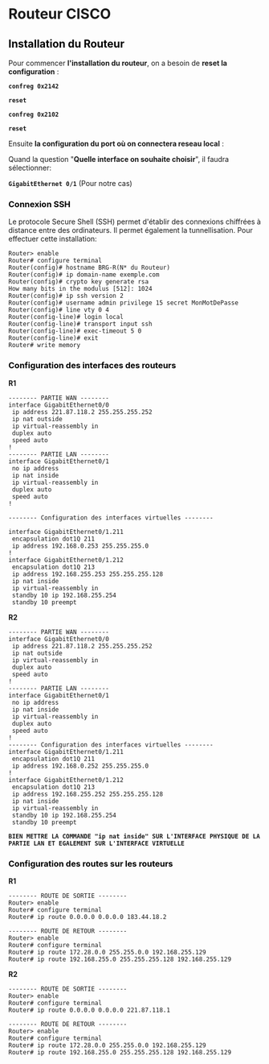 # Routeur CISCO

## <span style="color: black"> **Installation du Routeur** ##

Pour commencer **l'installation du routeur**, on a besoin de **reset la configuration** :

**`confreg 0x2142`**

**`reset`**

**`confreg 0x2102`**

**`reset`**

Ensuite **la configuration du port où on connectera reseau local** : 

Quand la question "**Quelle interface on souhaite choisir**", il faudra sélectionner:

**`GigabitEthernet 0/1`** (Pour notre cas)

### <span style="color: black"> **Connexion SSH** ###

Le protocole Secure Shell (SSH) permet d'établir des connexions chiffrées à distance entre des ordinateurs. Il permet également la tunnellisation. Pour effectuer cette installation: 

``` 
Router> enable
Router# configure terminal
Router(config)# hostname BRG-R(N* du Routeur)
Router(config)# ip domain-name exemple.com
Router(config)# crypto key generate rsa
How many bits in the modulus [512]: 1024
Router(config)# ip ssh version 2
Router(config)# username admin privilege 15 secret MonMotDePasse
Router(config)# line vty 0 4
Router(config-line)# login local
Router(config-line)# transport input ssh
Router(config-line)# exec-timeout 5 0
Router(config-line)# exit
Router# write memory
``` 
### <span style="color: black"> **Configuration des interfaces des routeurs** ###

**R1**

```
-------- PARTIE WAN -------- 
interface GigabitEthernet0/0
 ip address 221.87.118.2 255.255.255.252
 ip nat outside
 ip virtual-reassembly in
 duplex auto
 speed auto
!
-------- PARTIE LAN --------
interface GigabitEthernet0/1
 no ip address
 ip nat inside
 ip virtual-reassembly in
 duplex auto
 speed auto
!

-------- Configuration des interfaces virtuelles --------

interface GigabitEthernet0/1.211
 encapsulation dot1Q 211
 ip address 192.168.0.253 255.255.255.0
!
interface GigabitEthernet0/1.212
 encapsulation dot1Q 213
 ip address 192.168.255.253 255.255.255.128
 ip nat inside
 ip virtual-reassembly in
 standby 10 ip 192.168.255.254
 standby 10 preempt
```

**R2**
```
-------- PARTIE WAN -------- 
interface GigabitEthernet0/0
 ip address 221.87.118.2 255.255.255.252
 ip nat outside
 ip virtual-reassembly in
 duplex auto
 speed auto
!
-------- PARTIE LAN --------
interface GigabitEthernet0/1
 no ip address
 ip nat inside
 ip virtual-reassembly in
 duplex auto
 speed auto
!
-------- Configuration des interfaces virtuelles --------
interface GigabitEthernet0/1.211
 encapsulation dot1Q 211
 ip address 192.168.0.252 255.255.255.0
!
interface GigabitEthernet0/1.212
 encapsulation dot1Q 213
 ip address 192.168.255.252 255.255.255.128
 ip nat inside
 ip virtual-reassembly in
 standby 10 ip 192.168.255.254
 standby 10 preempt
```
**`BIEN METTRE LA COMMANDE "ip nat inside" SUR L'INTERFACE PHYSIQUE DE LA PARTIE LAN ET EGALEMENT SUR L'INTERFACE VIRTUELLE `**

### <span style="color: black"> **Configuration des routes sur les routeurs** ###

**R1**
```
-------- ROUTE DE SORTIE -------- 
Router> enable
Router# configure terminal
Router# ip route 0.0.0.0 0.0.0.0 183.44.18.2

-------- ROUTE DE RETOUR --------
Router> enable
Router# configure terminal
Router# ip route 172.28.0.0 255.255.0.0 192.168.255.129
Router# ip route 192.168.255.0 255.255.255.128 192.168.255.129

```
**R2**
```
-------- ROUTE DE SORTIE -------- 
Router> enable
Router# configure terminal
Router# ip route 0.0.0.0 0.0.0.0 221.87.118.1

-------- ROUTE DE RETOUR --------
Router> enable
Router# configure terminal
Router# ip route 172.28.0.0 255.255.0.0 192.168.255.129
Router# ip route 192.168.255.0 255.255.255.128 192.168.255.129

```

